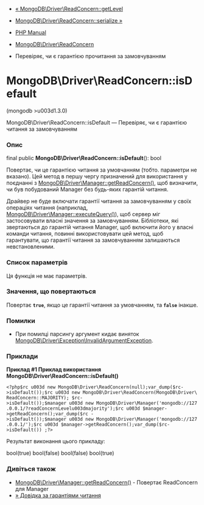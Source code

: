 - [«
MongoDB\Driver\ReadConcern::getLevel](mongodb-driver-readconcern.getlevel.md)
- [MongoDB\Driver\ReadConcern::serialize
»](mongodb-driver-readconcern.serialize.md)

- [PHP Manual](index.md)
- [MongoDB\Driver\ReadConcern](class.mongodb-driver-readconcern.md)
- Перевіряє, чи є гарантією прочитання за замовчуванням

# MongoDB\Driver\ReadConcern::isDefault

(mongodb \>u003d1.3.0)

MongoDB\Driver\ReadConcern::isDefault — Перевіряє, чи є гарантією
читання за замовчуванням

### Опис

final public **MongoDB\Driver\ReadConcern::isDefault**(): bool

Повертає, чи це гарантією читання за умовчанням (тобто.
параметри не вказано). Цей метод в першу чергу призначений для
використання у поєднанні з
[MongoDB\Driver\Manager::getReadConcern()](mongodb-driver-manager.getreadconcern.md),
щоб визначити, чи був побудований Manager без будь-яких гарантій
читання.

Драйвер не буде включати гарантії читання за замовчуванням у своїх
операціях читання (наприклад,
[MongoDB\Driver\Manager::executeQuery()](mongodb-driver-manager.executequery.md)),
щоб сервер міг застосовувати власні значення за замовчуванням.
Бібліотеки, які звертаються до гарантій читання Manager, щоб
включити його у власні команди читання, повинні використовувати цей
метод, щоб гарантувати, що гарантії читання за замовчуванням залишаються
невстановленими.

### Список параметрів

Ця функція не має параметрів.

### Значення, що повертаються

Повертає **`true`**, якщо це гарантії читання за умовчанням, та
**`false`** інакше.

### Помилки

- При помилці парсингу аргумент кидає виняток
[MongoDB\Driver\Exception\InvalidArgumentException](class.mongodb-driver-exception-invalidargumentexception.md).

### Приклади

**Приклад #1 Приклад використання
**MongoDB\Driver\ReadConcern::isDefault()****

` <?php$rc u003d new MongoDB\Driver\ReadConcern(null);var_dump($rc->isDefault());$rc u003d new MongoDB\Driver\ReadConcern(MongoDB\Driver\ReadConcern::MAJORITY); $rc->isDefault());$manager u003d new MongoDB\Driver\Manager('mongodb://127.0.0.1/?readConcernLevelu003dmajority');$rc u003d $manager->getReadConcern();var_dump($rc ->isDefault());$manager u003d new MongoDB\Driver\Manager('mongodb://127.0.0.1/');$rc u003d $manager->getReadConcern();var_dump($rc->isDefault()) ;?> `

Результат виконання цього прикладу:

bool(true)
bool(false)
bool(false)
bool(true)

### Дивіться також

- [MongoDB\Driver\Manager::getReadConcern()](mongodb-driver-manager.getreadconcern.md) -
Повертає ReadConcern для Manager
- [» Довідка за гарантіями
читання](https://www.mongodb.com/docs/manual/reference/read-concern/)
